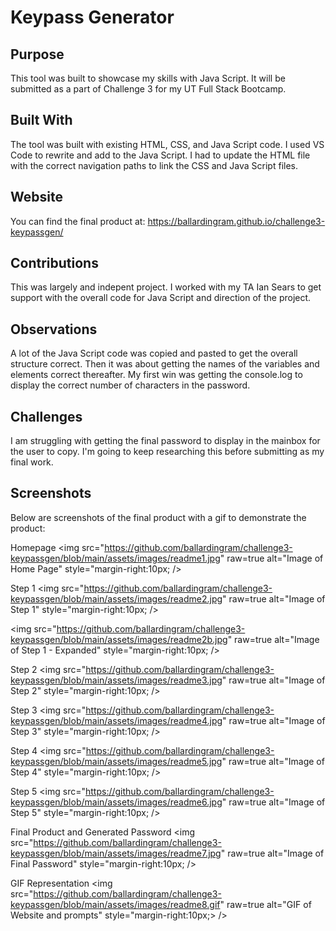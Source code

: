# Keypass Generator

## Purpose
This tool was built to showcase my skills with Java Script. It will be submitted as a part of Challenge 3 for my UT Full Stack Bootcamp.

## Built With
The tool was built with existing HTML, CSS, and Java Script code. I used VS Code to rewrite and add to the Java Script. I had to update the HTML file with the correct navigation paths to link the CSS and Java Script files.

## Website
You can find the final product at:
https://ballardingram.github.io/challenge3-keypassgen/

## Contributions
This was largely and indepent project. I worked with my TA Ian Sears to get support with the overall code for Java Script and direction of the project.

## Observations
A lot of the Java Script code was copied and pasted to get the overall structure correct. Then it was about getting the names of the variables and elements correct thereafter. My first win was getting the console.log to display the correct number of characters in the password.

## Challenges
I am struggling with getting the final password to display in the mainbox for the user to copy. I'm going to keep researching this before submitting as my final work.

## Screenshots
Below are screenshots of the final product with a gif to demonstrate the product:

Homepage
<img src="https://github.com/ballardingram/challenge3-keypassgen/blob/main/assets/images/readme1.jpg"
raw=true
alt="Image of Home Page"
style="margin-right:10px;
/>

Step 1
<img src="https://github.com/ballardingram/challenge3-keypassgen/blob/main/assets/images/readme2.jpg"
raw=true
alt="Image of Step 1"
style="margin-right:10px;
/>

<img src="https://github.com/ballardingram/challenge3-keypassgen/blob/main/assets/images/readme2b.jpg"
raw=true
alt="Image of Step 1 - Expanded"
style="margin-right:10px;
/>

Step 2
<img src="https://github.com/ballardingram/challenge3-keypassgen/blob/main/assets/images/readme3.jpg"
raw=true
alt="Image of Step 2"
style="margin-right:10px;
/>

Step 3
<img src="https://github.com/ballardingram/challenge3-keypassgen/blob/main/assets/images/readme4.jpg"
raw=true
alt="Image of Step 3"
style="margin-right:10px;
/>

Step 4
<img src="https://github.com/ballardingram/challenge3-keypassgen/blob/main/assets/images/readme5.jpg"
raw=true
alt="Image of Step 4"
style="margin-right:10px;
/>

Step 5
<img src="https://github.com/ballardingram/challenge3-keypassgen/blob/main/assets/images/readme6.jpg"
raw=true
alt="Image of Step 5"
style="margin-right:10px;
/>

Final Product and Generated Password
<img src="https://github.com/ballardingram/challenge3-keypassgen/blob/main/assets/images/readme7.jpg"
raw=true
alt="Image of Final Password"
style="margin-right:10px;
/>

GIF Representation
<img src="https://github.com/ballardingram/challenge3-keypassgen/blob/main/assets/images/readme8.gif"
raw=true
alt="GIF of Website and prompts"
style="margin-right:10px;>
/>